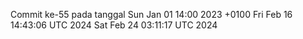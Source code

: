 Commit ke-55 pada tanggal Sun Jan 01 14:00 2023 +0100
Fri Feb 16 14:43:06 UTC 2024
Sat Feb 24 03:11:17 UTC 2024
